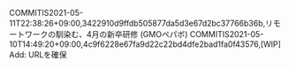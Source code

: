 COMMITIS2021-05-11T22:38:26+09:00,3422910d9ffdb505877da5d3e67d2bc37766b36b,リモートワークの馴染む、4月の新卒研修 (GMOペパボ)
COMMITIS2021-05-10T14:49:20+09:00,4c9f6228e67fa9d22c22bd4dfe2bad1fa0f43576,[WIP] Add: URLを確保
